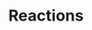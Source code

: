 ---
type: "docs"
title: "Reactions"
linkTitle: "Reactions"
weight: 30
description: >
    Reactions for Solution Developers
---